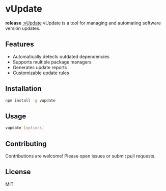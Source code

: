 # vUpdate

**release** [:vUpdate](https://github.com/gurraoptimus/vUpdate/releases)
vUpdate is a tool for managing and automating software version updates.

## Features

- Automatically detects outdated dependencies
- Supports multiple package managers
- Generates update reports
- Customizable update rules

## Installation

```bash
npm install -g vupdate
```

## Usage

```bash
vupdate [options]
```

## Contributing

Contributions are welcome! Please open issues or submit pull requests.

## License

MIT
